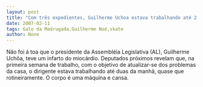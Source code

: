 ```yaml
---
layout: post
title: "Com três expedientes, Guilherme Uchoa estava trabalhando até 2 da madrugada"
date: 2007-02-11
tags: Galo da Madrugada,Guilherme Noé,skate
author: None
---
```


Não foi á toa que o presidente da Assembléia Legislativa (AL), Guilherme Uchôa, teve um infarto do miocárdio.
Deputados próximos revelam que, na primeira semana de trabalho, com o objetivo de atualizar-se dos problemas da casa, o dirigente estava trabalhando até duas da manhã, quase que rotineiramente.
O corpo é uma máquina e cansa.  